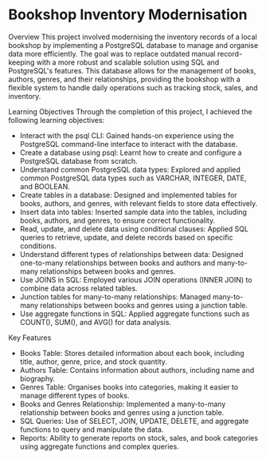 # Bookshop Inventory Modernisation
Overview
This project involved modernising the inventory records of a local bookshop by implementing a PostgreSQL database to manage and organise data more efficiently. The goal was to replace outdated manual record-keeping with a more robust and scalable solution using SQL and PostgreSQL's features. This database allows for the management of books, authors, genres, and their relationships, providing the bookshop with a flexible system to handle daily operations such as tracking stock, sales, and inventory.

Learning Objectives
Through the completion of this project, I achieved the following learning objectives:

- Interact with the psql CLI: Gained hands-on experience using the PostgreSQL command-line interface to interact with the database.
- Create a database using psql: Learnt how to create and configure a PostgreSQL database from scratch.
- Understand common PostgreSQL data types: Explored and applied common PostgreSQL data types such as VARCHAR, INTEGER, DATE, and BOOLEAN.
- Create tables in a database: Designed and implemented tables for books, authors, and genres, with relevant fields to store data effectively.
- Insert data into tables: Inserted sample data into the tables, including books, authors, and genres, to ensure correct functionality.
- Read, update, and delete data using conditional clauses: Applied SQL queries to retrieve, update, and delete records based on specific conditions.
- Understand different types of relationships between data: Designed one-to-many relationships between books and authors and many-to-many relationships between books and genres.
- Use JOINS in SQL: Employed various JOIN operations (INNER JOIN) to combine data across related tables.
- Junction tables for many-to-many relationships: Managed many-to-many relationships between books and genres using a junction table.
- Use aggregate functions in SQL: Applied aggregate functions such as COUNT(), SUM(), and AVG() for data analysis.

Key Features

- Books Table: Stores detailed information about each book, including title, author, genre, price, and stock quantity.
- Authors Table: Contains information about authors, including name and biography.
- Genres Table: Organises books into categories, making it easier to manage different types of books.
- Books and Genres Relationship: Implemented a many-to-many relationship between books and genres using a junction table.
- SQL Queries: Use of SELECT, JOIN, UPDATE, DELETE, and aggregate functions to query and manipulate the data.
- Reports: Ability to generate reports on stock, sales, and book categories using aggregate functions and complex queries.




